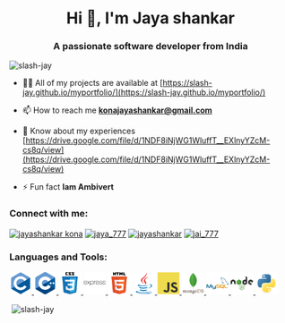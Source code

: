 <h1 align="center">Hi 👋, I'm Jaya shankar</h1>
<h3 align="center">A passionate software developer from India</h3>

<p align="left"> <img src="https://komarev.com/ghpvc/?username=slash-jay&label=Profile%20views&color=0e75b6&style=flat" alt="slash-jay" /> </p>

- 👨‍💻 All of my projects are available at [https://slash-jay.github.io/myportfolio/](https://slash-jay.github.io/myportfolio/)

- 📫 How to reach me **konajayashankar@gmail.com**

- 📄 Know about my experiences [https://drive.google.com/file/d/1NDF8iNjWG1WluffT__EXlnyYZcM-cs8q/view](https://drive.google.com/file/d/1NDF8iNjWG1WluffT__EXlnyYZcM-cs8q/view)

- ⚡ Fun fact **Iam Ambivert**

<h3 align="left">Connect with me:</h3>
<p align="left">
<a href="https://linkedin.com/in/jayashankar kona" target="blank"><img align="center" src="https://raw.githubusercontent.com/rahuldkjain/github-profile-readme-generator/master/src/images/icons/Social/linked-in-alt.svg" alt="jayashankar kona" height="30" width="40" /></a>
<a href="https://www.codechef.com/users/jaya_777" target="blank"><img align="center" src="https://cdn.jsdelivr.net/npm/simple-icons@3.1.0/icons/codechef.svg" alt="jaya_777" height="30" width="40" /></a>
<a href="https://codeforces.com/profile/jayashankar" target="blank"><img align="center" src="https://raw.githubusercontent.com/rahuldkjain/github-profile-readme-generator/master/src/images/icons/Social/codeforces.svg" alt="jayashankar" height="30" width="40" /></a>
<a href="https://www.leetcode.com/jai_777" target="blank"><img align="center" src="https://raw.githubusercontent.com/rahuldkjain/github-profile-readme-generator/master/src/images/icons/Social/leet-code.svg" alt="jai_777" height="30" width="40" /></a>
</p>

<h3 align="left">Languages and Tools:</h3>
<p align="left"> <a href="https://www.cprogramming.com/" target="_blank" rel="noreferrer"> <img src="https://raw.githubusercontent.com/devicons/devicon/master/icons/c/c-original.svg" alt="c" width="40" height="40"/> </a> <a href="https://www.w3schools.com/cpp/" target="_blank" rel="noreferrer"> <img src="https://raw.githubusercontent.com/devicons/devicon/master/icons/cplusplus/cplusplus-original.svg" alt="cplusplus" width="40" height="40"/> </a> <a href="https://www.w3schools.com/css/" target="_blank" rel="noreferrer"> <img src="https://raw.githubusercontent.com/devicons/devicon/master/icons/css3/css3-original-wordmark.svg" alt="css3" width="40" height="40"/> </a> <a href="https://expressjs.com" target="_blank" rel="noreferrer"> <img src="https://raw.githubusercontent.com/devicons/devicon/master/icons/express/express-original-wordmark.svg" alt="express" width="40" height="40"/> </a> <a href="https://www.w3.org/html/" target="_blank" rel="noreferrer"> <img src="https://raw.githubusercontent.com/devicons/devicon/master/icons/html5/html5-original-wordmark.svg" alt="html5" width="40" height="40"/> </a> <a href="https://www.java.com" target="_blank" rel="noreferrer"> <img src="https://raw.githubusercontent.com/devicons/devicon/master/icons/java/java-original.svg" alt="java" width="40" height="40"/> </a> <a href="https://developer.mozilla.org/en-US/docs/Web/JavaScript" target="_blank" rel="noreferrer"> <img src="https://raw.githubusercontent.com/devicons/devicon/master/icons/javascript/javascript-original.svg" alt="javascript" width="40" height="40"/> </a> <a href="https://www.mongodb.com/" target="_blank" rel="noreferrer"> <img src="https://raw.githubusercontent.com/devicons/devicon/master/icons/mongodb/mongodb-original-wordmark.svg" alt="mongodb" width="40" height="40"/> </a> <a href="https://www.mysql.com/" target="_blank" rel="noreferrer"> <img src="https://raw.githubusercontent.com/devicons/devicon/master/icons/mysql/mysql-original-wordmark.svg" alt="mysql" width="40" height="40"/> </a> <a href="https://nodejs.org" target="_blank" rel="noreferrer"> <img src="https://raw.githubusercontent.com/devicons/devicon/master/icons/nodejs/nodejs-original-wordmark.svg" alt="nodejs" width="40" height="40"/> </a> <a href="https://www.python.org" target="_blank" rel="noreferrer"> <img src="https://raw.githubusercontent.com/devicons/devicon/master/icons/python/python-original.svg" alt="python" width="40" height="40"/> </a> </p>

<p>&nbsp;<img align="center" src="https://github-readme-stats.vercel.app/api?username=slash-jay&show_icons=true&locale=en" alt="slash-jay" /></p>
